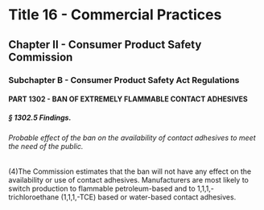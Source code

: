
# Title 16 - Commercial Practices
## Chapter II - Consumer Product Safety Commission
### Subchapter B - Consumer Product Safety Act Regulations
#### PART 1302 - BAN OF EXTREMELY FLAMMABLE CONTACT ADHESIVES
##### § 1302.5 Findings.
###### Probable effect of the ban on the availability of contact adhesives to meet the need of the public.

(4)The Commission estimates that the ban will not have any effect on the availability or use of contact adhesives. Manufacturers are most likely to switch production to flammable petroleum-based and to 1,1,1,-trichloroethane (1,1,1,-TCE) based or water-based contact adhesives.
